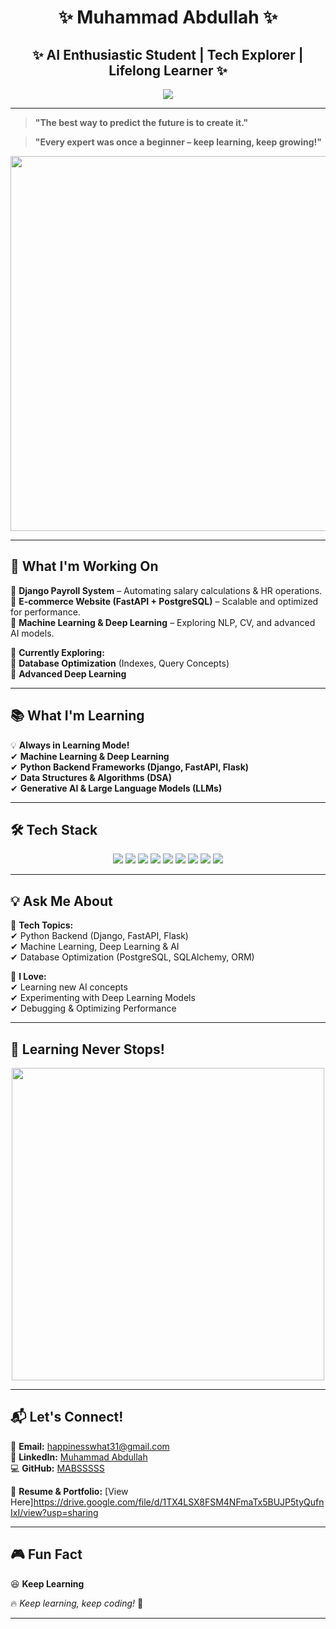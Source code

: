 <h1 align="center">✨ Muhammad Abdullah ✨</h1>
<h2 align="center">✨ AI Enthusiastic Student | Tech Explorer | Lifelong Learner ✨</h2>

<p align="center">
  <img src="https://readme-typing-svg.herokuapp.com?size=30&duration=3000&color=blue&center=true&vCenter=true&width=600&height=100&lines=Muhammad+Abdullah;AI+Enthusiastic+Student;Backend+Developer;Machine+Learning+Learner;Tech+Explorer;Lifelong+Learner" />
</p>

---

> **"The best way to predict the future is to create it."**

> **"Every expert was once a beginner – keep learning, keep growing!"**


<p align="center">
  <img src="https://media.giphy.com/media/qgQUggAC3Pfv687qPC/giphy.gif" width="600">
</p>  

---

## 🚀 **What I'm Working On**  
🔹 **Django Payroll System** – Automating salary calculations & HR operations.  
🔹 **E-commerce Website (FastAPI + PostgreSQL)** – Scalable and optimized for performance.  
🔹 **Machine Learning & Deep Learning** – Exploring NLP, CV, and advanced AI models.  

🔎 **Currently Exploring:**  
🔹 **Database Optimization** (Indexes, Query Concepts)  
🔹 **Advanced Deep Learning**  

---

## 📚 **What I'm Learning**  
💡 **Always in Learning Mode!**  
✔ **Machine Learning & Deep Learning**  
✔ **Python Backend Frameworks (Django, FastAPI, Flask)**  
✔ **Data Structures & Algorithms (DSA)**  
✔ **Generative AI & Large Language Models (LLMs)**  

---

## 🛠️ **Tech Stack**  

<p align="center">
  <img src="https://img.shields.io/badge/Python-3776AB?style=for-the-badge&logo=python&logoColor=white">
  <img src="https://img.shields.io/badge/FastAPI-009688?style=for-the-badge&logo=fastapi&logoColor=white">
  <img src="https://img.shields.io/badge/NumPy-013243?style=for-the-badge&logo=numpy&logoColor=white">
  <img src="https://img.shields.io/badge/Pandas-150458?style=for-the-badge&logo=pandas&logoColor=white">
  <img src="https://img.shields.io/badge/Django-092E20?style=for-the-badge&logo=django&logoColor=white">
  <img src="https://img.shields.io/badge/Flask-000000?style=for-the-badge&logo=flask&logoColor=white">
  <img src="https://img.shields.io/badge/C++-00599C?style=for-the-badge&logo=cplusplus&logoColor=white">
  <img src="https://img.shields.io/badge/Scikit--Learn-F7931E?style=for-the-badge&logo=scikitlearn&logoColor=white">
  <img src="https://img.shields.io/badge/Keras-D00000?style=for-the-badge&logo=keras&logoColor=white">
</p>

---

## 💡 **Ask Me About**  
💬 **Tech Topics:**  
✔ Python Backend (Django, FastAPI, Flask)  
✔ Machine Learning, Deep Learning & AI  
✔ Database Optimization (PostgreSQL, SQLAlchemy, ORM)  
  

🌟 **I Love:**  
✔ Learning new AI concepts  
✔ Experimenting with Deep Learning Models  
✔ Debugging & Optimizing Performance  

---

## 🎯 **Learning Never Stops!** 
<p align="center">
  <img src="https://media.giphy.com/media/3o7bu3XilJ5BOiSGic/giphy.gif" width="500">
</p>


---

## 📬 **Let's Connect!**  
📧 **Email:** [happinesswhat31@gmail.com](mailto:happinesswhat31@gmail.com)  
🔗 **LinkedIn:** [Muhammad Abdullah](https://linkedin.com/in/muhammad-abdullah-51845a324)  
💻 **GitHub:** [MABSSSSS](https://github.com/MABSSSSS)  

📄 **Resume & Portfolio:** [View Here]https://drive.google.com/file/d/1TX4LSX8FSM4NFmaTx5BUJP5tyQufnIxI/view?usp=sharing  

---

## 🎮 **Fun Fact**  
😆 **Keep Learning**  

🔥 *Keep learning, keep coding!* 🚀  

---
